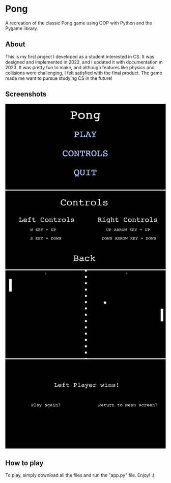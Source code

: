 # Pong
A recreation of the classic Pong game using OOP with Python and the Pygame library.


## About
This is my first project I developed as a student interested in CS. It was designed and implemented in 2022, and I updated it with documentation in 2023. It was pretty fun to make, and although features like physics and collisions were challenging, I felt satisfied with the final product. The game made me want to pursue studying CS in the future!

## Screenshots

![Menu](imgs/pongmenu.png)
![Controls](imgs/controls.png)
![Gameplay](imgs/gameplay.png)
![Win](imgs/wingame.png)

## How to play
To play, simply download all the files and run the "app.py" file. Enjoy! :)
